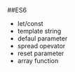 ##ES6

- let/const
- template string
- defaul parameter
- spread opevator
- reset parameter
- array function
